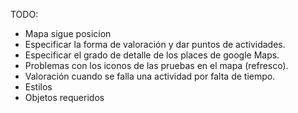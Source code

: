 TODO: 
- Mapa sigue posicion
- Especificar la forma de valoración y dar puntos de actividades. 
- Especificar el grado de detalle de los places de google Maps.
- Problemas con los iconos de las pruebas en el mapa (refresco).
- Valoración cuando se falla una actividad por falta de tiempo.
- Estilos
- Objetos requeridos
